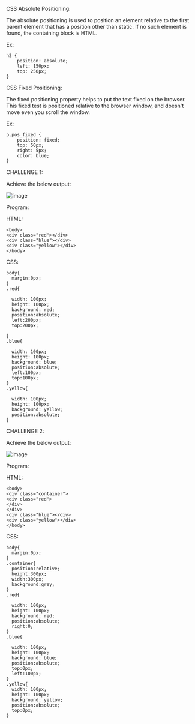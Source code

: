 CSS Absolute Positioning:

The absolute positioning is used to position an element relative to the first parent element that has a position other than static. If no such element is found, the containing block is HTML.

Ex:

    h2 {  
        position: absolute;  
        left: 150px;  
        top: 250px;  
    }  

CSS Fixed Positioning:

The fixed positioning property helps to put the text fixed on the browser. This fixed test is positioned relative to the browser window, and doesn't move even you scroll the window.

Ex:

    p.pos_fixed {  
        position: fixed;  
        top: 50px;  
        right: 5px;  
        color: blue;  
    }  

CHALLENGE 1:

Achieve the below output:

![image](https://user-images.githubusercontent.com/111358462/229998805-48dda9dc-e11f-43c6-a1bc-12004b904b55.png)


Program:

HTML:

    <body>
    <div class="red"></div>
    <div class="blue"></div>
    <div class="yellow"></div>
    </body>

CSS:

    body{
      margin:0px;
    }
    .red{

      width: 100px;
      height: 100px;
      background: red;
      position:absolute;
      left:200px;
      top:200px;

    }
    .blue{

      width: 100px;
      height: 100px;
      background: blue;
      position:absolute;
      left:100px;
      top:100px;
    }
    .yellow{

      width: 100px;
      height: 100px;
      background: yellow;
      position:absolute;  
    }

CHALLENGE 2:

Achieve the below output:

![image](https://user-images.githubusercontent.com/111358462/229998895-01caa945-ed42-4145-af97-e35522e57b1f.png)


Program:

HTML:

    <body>
    <div class="container">
    <div class="red"> 
    </div>
    </div>
    <div class="blue"></div>
    <div class="yellow"></div>
    </body>

CSS:

    body{
      margin:0px;
    }
    .container{
      position:relative;
      height:300px;
      width:300px;
      background:grey;
    }
    .red{

      width: 100px;
      height: 100px;
      background: red;
      position:absolute;
      right:0;  
    }
    .blue{

      width: 100px;
      height: 100px;
      background: blue;
      position:absolute;
      top:0px;
      left:100px;       
    }
    .yellow{ 
      width: 100px;
      height: 100px;
      background: yellow;
      position:absolute;
      top:0px;  
    }
